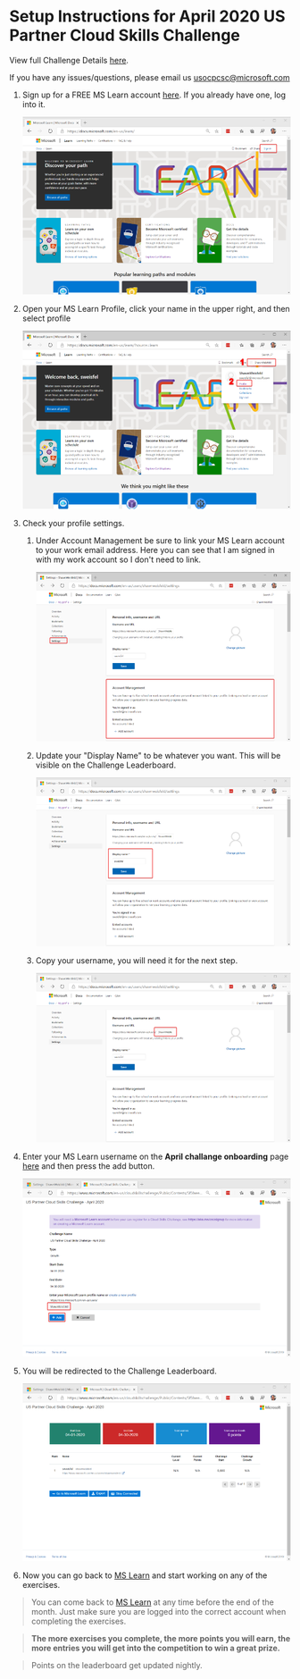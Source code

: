 # Setup Instructions for April 2020 US Partner Cloud Skills Challenge

View full Challenge Details [here](http://aka.ms/usocpcsc).

If you have any issues/questions, please email us [usocpcsc@microsoft.com](mailto:usocpcsc@microsoft.com)

1. Sign up for a FREE MS Learn account [here](https://docs.microsoft.com/en-us/learn/). If you already have one, log into it. 

    ![MS Learn Sign in](./img/mslearn-signin.png)

1. Open your MS Learn Profile, click your name in the upper right, and then select profile

    ![MS Learn Open profile](./img/mslearn-open-profile.png)


1. Check your profile settings.

    1. Under Account Management be sure to link your MS Learn account to your work email address. Here you can see that I am signed in with my work account so I don't need to link. 
   
        ![MS Learn Link](./img/mslearn-link.png)

    1. Update your "Display Name" to be whatever you want. This will be visible on the Challenge Leaderboard. 

        ![MS Learn Display Name](./img/mslearn-displayname.png)

    1. Copy your username, you will need it for the next step. 

        ![MS Learn Username](./img/mslearn-username.png)

1. Enter your MS Learn username on the **April challange onboarding** page [here](https://www.microsoft.com/en-us/cloudskillschallenge/Public/Contests/5f5faeea-c85a-4d6b-b35a-caaef84752e7/register) and then press the add button. 

    ![CSC Register](./img/csc-register.png)

1. You will be redirected to the Challenge Leaderboard.

    ![CSC Leaderboard](./img/csc-leaderboard.png)

1. Now you can go back to [MS Learn](https://docs.microsoft.com/en-us/learn) and start working on any of the exercises. 

  > You can come back to [MS Learn](https://docs.microsoft.com/en-us/learn) at any time before the end of the month. Just make sure you are logged into the correct account when completing the exercises. 

  > **The more exercises you complete, the more points you will earn, the more entries you will get into the competition to win a great prize.** 

  > Points on the leaderboard get updated nightly. 